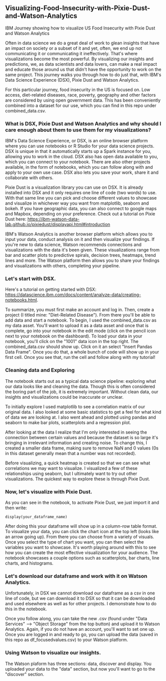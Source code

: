 ## Visualizing-Food-Insecurity-with-Pixie-Dust-and-Watson-Analytics
IBM Journey showing how to visualize US Food Insecurity with Pixie Dust and Watson Analytics

Often in data science we do a great deal of work to glean insights that have an impact on society or a subset of it and yet, often, we end up not communicating it or communicating it ineffectively. That's where visualizations become the most powerful. By visualizing our insights and predictions, we, as data scientists and data lovers, can make a real impact and educate those around us that didn't have the opportunity to work on the same project. This journey walks you through how to do just that, with IBM's Data Science Experience (DSX), Pixie Dust and Watson Analytics.

For this particular journey, food insecurity in the US is focused on. Low access, diet-related diseases, race, poverty, geography and other factors are considered by using open government data. This has been conveniently combined into a dataset for our use, which you can find in this repo under combined_data.csv.  

### What is DSX, Pixie Dust and Watson Analytics and why should I care enough about them to use them for my visualizations?

IBM's Data Science Experience, or DSX, is an online browser platform where you can use notebooks or R Studio for your data science projects. DSX is unique in that it automatically starts up a Spark instance for you, allowing you to work in the cloud. DSX also has open data available to you, which you can connect to your notebook. There are also other projects available, in the form of notebooks, which you can follow along with and apply to your own use case. DSX also lets you save your work, share it and collaborate with others.

Pixie Dust is a visualization library you can use on DSX. It is already installed into DSX and it only requires one line of code (two words) to use. With that same line you can pick and choose different values to showcase and visualize in whichever way you want from matplotlib, seaborn and bokeh. If you have geographic data, you can also connect to google maps and Mapbox, depending on your preference. Check out a tutorial on Pixie Dust here: https://ibm-watson-data-lab.github.io/pixiedust/displayapi.html#introduction

IBM's Watson Analytics is another browser platform which allows you to input your data, conduct analysis on it and then visualize your findings. If you're new to data science, Watson recommends connections and visualizations with the data it's been given. These visualizations range from bar and scatter plots to predictive spirals, decision trees, heatmaps, trend lines and more. The Watson platform then allows you to share your findings and visualizations with others, completing your pipeline.


### Let's start with DSX.

Here's a tutorial on getting started with DSX: https://datascience.ibm.com/docs/content/analyze-data/creating-notebooks.html.

To summarize, you must first make an account and log in. Then, create a project (I titled mine: "Diet-Related Disease"). From there you'll be able to add data and start a notebook. To begin, I used the combined_data.csv as my data asset. You'll want to upload it as a data asset and once that is complete, go into your notebook in the edit mode (click on the pencil icon next to your notebook on the dashboard). To load your data in your notebook, you'll click on the "1001" data icon in the top right. The combined_data.csv should show up. Click on it an select "Insert Pandas Data Frame". Once you do that, a whole bunch of code will show up in your first cell. Once you see that, run the cell and follow along with my tutorial!

### Cleaning data and Exploring

The notebook starts out as a typical data science pipeline: exploring what our data looks like and cleaning the data. Though this is often considered the boring part of the job, it is extremely important. Without clean data, our insights and visualizations could be inaccurate or unclear. 

To initially explore I used matplotlib to see a correlation matrix of our original data. I also looked at some basic statistics to get a feel for what kind of data we are looking at. I also went ahead and plotted using pandas and seaborn to make bar plots, scatterplots and a regression plot.

After looking at the data I realize that I'm only interested in seeing the connection between certain values and because the dataset is so large it's bringing in irrelevant information and creating noise. To change this, I created a smaller data frame, making sure to remove NaN and 0 values (0s in this dataset generally mean that a number was not recorded).

Before visualizing, a quick heatmap is created so that we can see what correlations we may want to visualize. I visualized a few of these relationships using seaborn, but I ultimately want to try out other visualizations. The quickest way to explore these is through Pixie Dust.

### Now, let's visualize with Pixie Dust.

As you can see in the notebook, to activate Pixie Dust, we just import it and then write:

 ```display(your_dataframe_name)```
 
 After doing this your dataframe will show up in a column-row table format. To visualize your data, you can click the chart icon at the top left (looks like an arrow going up). From there you can choose from a variety of visuals. Once you select the type of chart you want, you can then select the variables you want to showcase. It's worth playing around with this to see how you can create the most effective visualization for your audience. The notebook showcases a couple options such as scatterplots, bar charts, line charts, and histograms.

### Let's download our dataframe and work with it on Watson Analytics.

Unfortunately, in DSX we cannot download our dataframe as a csv in one line of code, but we can download it to DSX so that it can be downloaded and used elsewhere as well as for other projects. I demonstrate how to do this in the notebook.

Once you follow along, you can take the new .csv (found under "Data Services" --> "Object Storage" from the top button) and upload it to Watson Analytics. Again, if you do not have an account, you'll want to set one up. Once you are logged in and ready to go, you can upload the data (saved in this repo as df_focusedvalues.csv) to your Watson platform. 

### Using Watson to visualize our insights.

The Watson plaform has three sections: data, discover and display. You uploaded your data to the "data" section, but now you'll want to go to the "discover" section.
